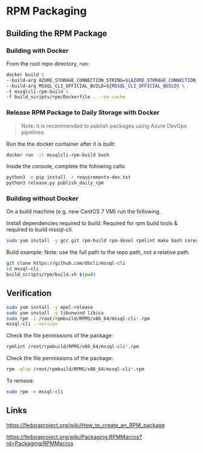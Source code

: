 # RPM Packaging

## Building the RPM Package

### Building with Docker
From the root repo directory, run:
```sh
docker build \
--build-arg AZURE_STORAGE_CONNECTION_STRING=${AZURE_STORAGE_CONNECTION_STRING} \
--build-arg MSSQL_CLI_OFFICIAL_BUILD=${MSSQL_CLI_OFFICIAL_BUILD} \
-t mssqlcli-rpm-build \
-f build_scripts/rpm/Dockerfile . --no-cache
```

### Release RPM Package to Daily Storage with Docker
> Note: it is recommended to publish packages using Azure DevOps pipelines.

Run the the docker container after it is built:
```sh
docker run -it mssqlcli-rpm-build bash
```

Inside the console, complete the following calls:
```sh
python3 -m pip install -r requirements-dev.txt
python3 release.py publish_daily_rpm
```

### Building without Docker
On a build machine (e.g. new CentOS 7 VM) run the following.

Install dependencies required to build:
Required for rpm build tools & required to build mssql-cli.
```sh
sudo yum install -y gcc git rpm-build rpm-devel rpmlint make bash coreutils diffutils patch rpmdevtools python libffi-devel python-devel openssl-devel
```

Build example:
Note: use the full path to the repo path, not a relative path.
```sh
git clone https://github.com/dbcli/mssql-cli
cd mssql-cli
build_scripts/rpm/build.sh $(pwd)
```

## Verification

```sh
sudo yum install -y epel-release
sudo yum install -y libunwind libicu
sudo rpm -i /root/rpmbuild/RPMS/x86_64/mssql-cli*.rpm
mssql-cli --version
```

Check the file permissions of the package:  
```sh
rpmlint /root/rpmbuild/RPMS/x86_64/mssql-cli*.rpm
```

Check the file permissions of the package:  
```sh
rpm -qlvp /root/rpmbuild/RPMS/x86_64/mssql-cli*.rpm
```

To remove:  
```sh
sudo rpm -e mssql-cli
```

## Links

https://fedoraproject.org/wiki/How_to_create_an_RPM_package

https://fedoraproject.org/wiki/Packaging:RPMMacros?rd=Packaging/RPMMacros
